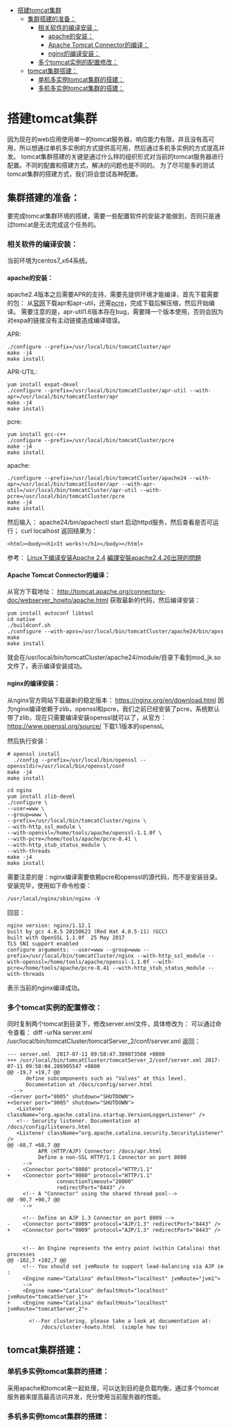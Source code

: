 <!-- TOC -->

- [搭建tomcat集群](#搭建tomcat集群)
    - [集群搭建的准备：](#集群搭建的准备)
        - [相关软件的编译安装：](#相关软件的编译安装)
            - [apache的安装：](#apache的安装)
            - [Apache Tomcat Connector的编译：](#apache-tomcat-connector的编译)
            - [nginx的编译安装：](#nginx的编译安装)
        - [多个tomcat实例的配置修改：](#多个tomcat实例的配置修改)
    - [tomcat集群搭建：](#tomcat集群搭建)
        - [单机多实例tomcat集群的搭建：](#单机多实例tomcat集群的搭建)
        - [多机多实例tomcat集群的搭建：](#多机多实例tomcat集群的搭建)

<!-- /TOC -->

# 搭建tomcat集群
因为现在的web应用使用单一的tomcat服务器，响应能力有限，并且没有高可用，所以想通过单机多实例的方式提供高可用，然后通过多机多实例的方式提高并发。
tomcat集群搭建的关键是通过什么样的组织形式对当前的tomcat服务器进行配置。不同的配置和搭建方式，解决的问题也是不同的。
为了尽可能多的测试tomcat集群的搭建方式，我们将会尝试各种配置。

## 集群搭建的准备：
要完成tomcat集群环境的搭建，需要一些配置软件的安装才能做到，否则只是通过tomcat是无法完成这个任务的。

### 相关软件的编译安装：
当前环境为centos7_x64系统。

#### apache的安装：
apache2.4版本之后需要APR的支持，需要先提供环境才能编译，首先下载需要的包：
从[官网](http://apr.apache.org/)下载apr和apr-util，还需[pcre](http://pcre.org/)，完成下载后解压缩，然后开始编译。
需要注意的是，apr-util1.6版本存在bug，需要降一个版本使用，否则会因为对expa的链接没有主动链接造成编译错误。

APR:
```shell
./configure --prefix=/usr/local/bin/tomcatCluster/apr
make -j4
make install
```
APR-UTIL:
```shell
yum install expat-devel
./configure --prefix=/usr/local/bin/tomcatCluster/apr-util --with-apr=/usr/local/bin/tomcatCluster/apr
make -j4
make install
```
pcre:
```shell
yum install gcc-c++
./configure --prefix=/usr/local/bin/tomcatCluster/pcre
make -j4
make install
```
apache:
```shell
./configure --prefix=/usr/local/bin/tomcatCluster/apache24 --with-apr=/usr/local/bin/tomcatCluster/apr --with-apr-util=/usr/local/bin/tomcatCluster/apr-util --with-pcre=/usr/local/bin/tomcatCluster/pcre
make -j4
make install
```

然后输入：
apache24/bin/apachectl start
启动httpd服务，然后查看是否可运行；
curl localhost
返回结果为：
```shell
<html><body><h1>It works!</h1></body></html>
```

参考：
[Linux下编译安装Apache 2.4](http://www.cnblogs.com/freeweb/p/5177516.html)
[編譯安裝apache2.4.26出現的問題](http://www.503e.net/%E7%BC%96%E8%AF%91%E5%AE%89%E8%A3%85apache2-4-26%E5%87%BA%E7%8E%B0%E7%9A%84%E9%97%AE%E9%A2%98/)

#### Apache Tomcat Connector的编译：
从官方下载地址：
http://tomcat.apache.org/connectors-doc/webserver_howto/apache.html
获取最新的代码，然后编译安装：
```shell
yum install autoconf libtool
cd native
./buildconf.sh
./configure --with-apxs=/usr/local/bin/tomcatCluster/apache24/bin/apxs
make
make install
```
就会在/usr/local/bin/tomcatCluster/apache24/module/目录下看到mod_jk.so文件了，表示编译安装成功。

#### nginx的编译安装：
从nginx官方网站下载最新的稳定版本：
https://nginx.org/en/download.html
因为nginx编译依赖于zlib，openssl和pcre，我们之前已经安装了pcre，系统默认带了zlib，现在只需要编译安装openssl就可以了，从官方：
https://www.openssl.org/source/
下载1.1版本的openssl。

然后执行安装：
```shell
# openssl install
  ./config --prefix=/usr/local/bin/openssl --openssldir=/usr/local/bin/openssl/conf
make -j4
make install

cd nginx
yum install zlib-devel
./configure \
--user=www \
--group=www \
--prefix=/usr/local/bin/tomcatCluster/nginx \
--with-http_ssl_module \
--with-openssl=/home/tools/apache/openssl-1.1.0f \
--with-pcre=/home/tools/apache/pcre-8.41 \
--with-http_stub_status_module \
--with-threads
make -j4
make install

```
需要注意的是：nginx编译需要依赖pcre和openssl的源代码，而不是安装目录。
安装完毕，使用如下命令检查：
```shell
/usr/local/nginx/sbin/nginx -V
```
回显：
```shell
nginx version: nginx/1.12.1
built by gcc 4.8.5 20150623 (Red Hat 4.8.5-11) (GCC) 
built with OpenSSL 1.1.0f  25 May 2017
TLS SNI support enabled
configure arguments: --user=www --group=www --prefix=/usr/local/bin/tomcatCluster/nginx --with-http_ssl_module --with-openssl=/home/tools/apache/openssl-1.1.0f --with-pcre=/home/tools/apache/pcre-8.41 --with-http_stub_status_module --with-threads
```
表示当前的nginx编译成功。

### 多个tomcat实例的配置修改：
同时复制两个tomcat到目录下，修改server.xml文件，具体修改为：
可以通过命令查看：
diff -urNa server.xml /usr/local/bin/tomcatCluster/tomcatServer_2/conf/server.xml 
返回：
```shell
--- server.xml	2017-07-11 09:58:47.389073508 +0800
+++ /usr/local/bin/tomcatCluster/tomcatServer_2/conf/server.xml	2017-07-11 09:58:04.286905547 +0800
@@ -19,7 +19,7 @@
      define subcomponents such as "Valves" at this level.
      Documentation at /docs/config/server.html
  -->
-<Server port="8005" shutdown="SHUTDOWN">
+<Server port="9005" shutdown="SHUTDOWN">
   <Listener className="org.apache.catalina.startup.VersionLoggerListener" />
   <!-- Security listener. Documentation at /docs/config/listeners.html
   <Listener className="org.apache.catalina.security.SecurityListener" />
@@ -68,7 +68,7 @@
          APR (HTTP/AJP) Connector: /docs/apr.html
          Define a non-SSL HTTP/1.1 Connector on port 8080
     -->
-    <Connector port="8080" protocol="HTTP/1.1"
+    <Connector port="9080" protocol="HTTP/1.1"
                connectionTimeout="20000"
                redirectPort="8443" />
     <!-- A "Connector" using the shared thread pool-->
@@ -90,7 +90,7 @@
     -->
 
     <!-- Define an AJP 1.3 Connector on port 8009 -->
-    <Connector port="8009" protocol="AJP/1.3" redirectPort="8443" />
+    <Connector port="9009" protocol="AJP/1.3" redirectPort="8443" />
 
 
     <!-- An Engine represents the entry point (within Catalina) that processes
@@ -102,7 +102,7 @@
     <!-- You should set jvmRoute to support load-balancing via AJP ie :
     <Engine name="Catalina" defaultHost="localhost" jvmRoute="jvm1">
     -->
-    <Engine name="Catalina" defaultHost="localhost" jvmRoute="tomcatServer_1">
+    <Engine name="Catalina" defaultHost="localhost" jvmRoute="tomcatServer_2">
 
       <!--For clustering, please take a look at documentation at:
           /docs/cluster-howto.html  (simple how to)
```


## tomcat集群搭建：

### 单机多实例tomcat集群的搭建：
采用apache和tomcat来一起处理，可以达到目的是负载均衡，通过多个tomcat服务器来提高最高访问并发，充分使用当前服务器的性能。


### 多机多实例tomcat集群的搭建：
